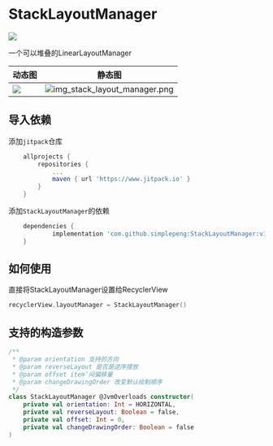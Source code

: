 # StackLayoutManager

[![](https://www.jitpack.io/v/simplepeng/StackLayoutManager.svg)](https://www.jitpack.io/#simplepeng/StackLayoutManager)

一个可以堆叠的LinearLayoutManager

| 动态图                                  | 静态图                                                       |
| --------------------------------------- | ------------------------------------------------------------ |
| ![](files/gif_stack_layout_manager.gif) | ![img_stack_layout_manager.png](https://i.loli.net/2020/09/07/PfSR2nUjCix6sGu.png) |

## 导入依赖

添加`jitpack`仓库

```groovy
	allprojects {
		repositories {
			...
			maven { url 'https://www.jitpack.io' }
		}
	}
```

添加`StackLayoutManager`的依赖

```groovy
	dependencies {
	        implementation 'com.github.simplepeng:StackLayoutManager:v1.0.0'
	}
```



## 如何使用

直接将StackLayoutManager设置给RecyclerView

```kotlin
recyclerView.layoutManager = StackLayoutManager()
```

## 支持的构造参数

```kotlin
/**
 * @param orientation 支持的方向
 * @param reverseLayout 是否是逆序摆放
 * @param offset item‘间偏移量
 * @param changeDrawingOrder 改变默认绘制顺序
 */
class StackLayoutManager @JvmOverloads constructor(
    private val orientation: Int = HORIZONTAL,
    private val reverseLayout: Boolean = false,
    private val offset: Int = 0,
    private val changeDrawingOrder: Boolean = false
)
```